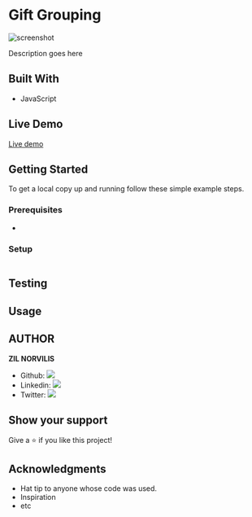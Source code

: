 # Gift Grouping

![screenshot](./app_screenshot.png)

Description goes here

## Built With

- JavaScript

## Live Demo

[Live demo](https://)

## Getting Started

To get a local copy up and running follow these simple example steps.

### Prerequisites

- 

### Setup

```
```



## Testing

> 


## Usage


## AUTHOR

**ZIL NORVILIS**

- Github: [![](https://img.shields.io/badge/GitHub-100000?style=for-the-badge&logo=github&logoColor=white)](https://github.com/zilton7)
- Linkedin: [![](https://img.shields.io/badge/LinkedIn-0077B5?style=for-the-badge&logo=linkedin&logoColor=white)](https://www.linkedin.com/in/zil-norvilis/)
- Twitter: [![](https://img.shields.io/badge/Twitter-1DA1F2?style=for-the-badge&logo=twitter&logoColor=white)](https://twitter.com/devnor7)


## Show your support

Give a ⭐️ if you like this project!

## Acknowledgments

- Hat tip to anyone whose code was used.
- Inspiration
- etc
